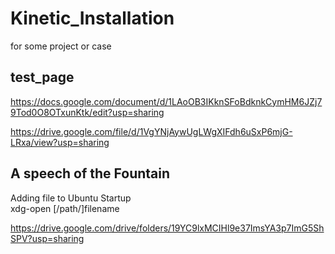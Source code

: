 # Kinetic_Installation

for some project or case

## test_page
https://docs.google.com/document/d/1LAoOB3IKknSFoBdknkCymHM6JZj79Tod0O8OTxunKtk/edit?usp=sharing

https://drive.google.com/file/d/1VgYNjAywUgLWgXIFdh6uSxP6mjG-LRxa/view?usp=sharing

## A speech of the Fountain
Adding file to Ubuntu Startup   
  xdg-open [/path/]filename

https://drive.google.com/drive/folders/19YC9lxMCIHl9e37ImsYA3p7ImG5ShSPV?usp=sharing
